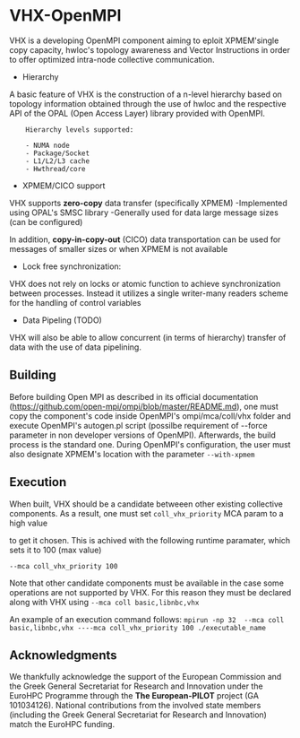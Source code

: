 # VHX-OpenMPI
VHX is a developing OpenMPI component aiming to eploit XPMEM'single copy capacity, hwloc's topology awareness and Vector Instructions in order to offer optimized intra-node collective communication.


* Hierarchy

A basic feature of VHX is the construction of a n-level hierarchy based on topology information obtained through the use of hwloc and the respective API of the OPAL (Open Access Layer) library provided with OpenMPI.
 
        Hierarchy levels supported:

        - NUMA node
        - Package/Socket
        - L1/L2/L3 cache
        - Hwthread/core
        
* XPMEM/CICO support

VHX supports **zero-copy** data transfer (specifically XPMEM)
        -Implemented using OPAL's SMSC library
        -Generally used for data large message sizes (can be configured)

In addition, **copy-in-copy-out** (CICO) data transportation can be used for messages of smaller sizes or when XPMEM is not available

* Lock free synchronization:

VHX does not rely on locks or atomic function to achieve synchronization between processes. Instead it utilizes a single writer-many readers scheme for the handling of control variables
  
* Data Pipeling (TODO)

VHX will also be able to allow concurrent (in terms of hierarchy) transfer of data  with the use of data pipelining.

## Building

Before building Open MPI as described in its official documentation (<https://github.com/open-mpi/ompi/blob/master/README.md>), one must copy the component's code inside OpenMPI's ompi/mca/coll/vhx folder and execute OpenMPI's autogen.pl script (possilbe requirement of --force parameter in non developer versions of OpenMPI). Afterwards, the build process is the standard one. During OpenMPI's configuration, the user must also designate XPMEM's location with the parameter `--with-xpmem`

## Execution

When built, VHX should be a candidate betweeen other existing collective components. As a result, one must set `coll_vhx_priority` MCA param to a high value

 to get it chosen. This is achived with the following runtime paramater, which sets it to 100 (max value)
 
 `--mca coll_vhx_priority 100`
 
 Note that other candidate components must be available in the case some operations are not supported by VHX. For this reason they must be declared along with VHX using
 `--mca coll basic,libnbc,vhx`
 
 An example of an execution command follows:
   `mpirun -np 32  --mca coll basic,libnbc,vhx ----mca coll_vhx_priority 100 ./executable_name`
 
 
 
 ##  Acknowledgments

We thankfully acknowledge the support of the European Commission and the Greek
General Secretariat for Research and Innovation under the EuroHPC Programme
through the **The European-PILOT** project (GA 101034126). National contributions from the
involved state members (including the Greek General Secretariat for Research
and Innovation) match the EuroHPC funding.
